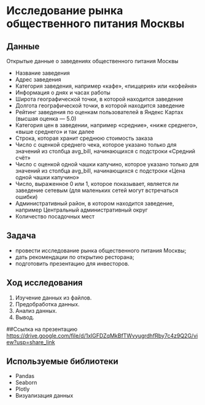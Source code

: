 # Исследование рынка общественного питания Москвы
## Данные
Открытые данные о заведениях общественного питания Москвы

- Название заведения
- Адрес заведения
- Категория заведения, например «кафе», «пиццерия» или «кофейня»
- Информация о днях и часах работы
- Широта географической точки, в которой находится заведение
- Долгота географической точки, в которой находится заведение
- Рейтинг заведения по оценкам пользователей в Яндекс Картах (высшая оценка — 5.0)
- Категория цен в заведении, например «средние», «ниже среднего», «выше среднего» и так далее
- Строка, которая хранит среднюю стоимость заказа
- Число с оценкой среднего чека, которое указано только для значений из столбца avg_bill, начинающихся с подстроки «Средний счёт»
- Число с оценкой одной чашки капучино, которое указано только для значений из столбца avg_bill, начинающихся с подстроки «Цена одной чашки капучино»
- Число, выраженное 0 или 1, которое показывает, является ли заведение сетевым (для маленьких сетей могут встречаться ошибки)
- Административный район, в котором находится заведение, например Центральный административный округ
- Количество посадочных мест

## Задача
- провести исследование рынка общественного питания Москвы;
- дать рекомендации по открытию ресторана;
- подготовить презентацию для инвесторов.

## Ход исследования
 1. Изучение данных из файлов.
 2. Предобработка данных.
 3. Анализ данных.
 4. Вывод.
 
 ##Ссылка на презентацию
 https://drive.google.com/file/d/1xlGFDZqMkBfTWvyugrdhfRby7c4z9Q2G/view?usp=share_link
 
 ## Используемые библиотеки
- Pandas
- Seaborn
- Plotly
- Визуализация данных
